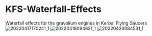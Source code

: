 # KFS-Waterfall-Effects
Waterfall effects for the gravolium engines in Kerbal Flying Saucers
![20220417170241_1](https://user-images.githubusercontent.com/93224219/163805962-bf0aafd5-42e4-4c42-b8ac-960356de9d08.jpg)
![20220418094621_1](https://user-images.githubusercontent.com/93224219/163817440-9868e038-7469-445f-a9f2-9f54aeddd0a4.jpg)
![20220420084531_1](https://user-images.githubusercontent.com/93224219/164233724-544100c7-9c52-4735-a88c-27d2a71f2388.jpg)

